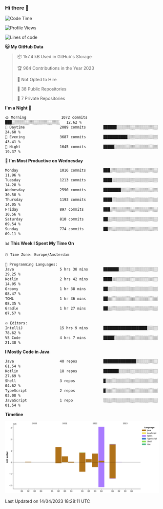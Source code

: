 ### Hi there 👋


<!--START_SECTION:waka-->
![Code Time](http://img.shields.io/badge/Code%20Time-3%2C162%20hrs%201%20min-blue)

![Profile Views](http://img.shields.io/badge/Profile%20Views-1-blue)

![Lines of code](https://img.shields.io/badge/From%20Hello%20World%20I%27ve%20Written-8.4%20million%20lines%20of%20code-blue)

**🐱 My GitHub Data** 

> 📦 157.4 kB Used in GitHub's Storage 
 > 
> 🏆 964 Contributions in the Year 2023
 > 
> 🚫 Not Opted to Hire
 > 
> 📜 38 Public Repositories 
 > 
> 🔑 7 Private Repositories 
 > 
**I'm a Night 🦉** 

```text
🌞 Morning                1072 commits        ███░░░░░░░░░░░░░░░░░░░░░░   12.62 % 
🌆 Daytime                2089 commits        ██████░░░░░░░░░░░░░░░░░░░   24.60 % 
🌃 Evening                3687 commits        ███████████░░░░░░░░░░░░░░   43.41 % 
🌙 Night                  1645 commits        █████░░░░░░░░░░░░░░░░░░░░   19.37 % 
```
📅 **I'm Most Productive on Wednesday** 

```text
Monday                   1016 commits        ███░░░░░░░░░░░░░░░░░░░░░░   11.96 % 
Tuesday                  1213 commits        ████░░░░░░░░░░░░░░░░░░░░░   14.28 % 
Wednesday                2590 commits        ████████░░░░░░░░░░░░░░░░░   30.50 % 
Thursday                 1193 commits        ████░░░░░░░░░░░░░░░░░░░░░   14.05 % 
Friday                   897 commits         ███░░░░░░░░░░░░░░░░░░░░░░   10.56 % 
Saturday                 810 commits         ██░░░░░░░░░░░░░░░░░░░░░░░   09.54 % 
Sunday                   774 commits         ██░░░░░░░░░░░░░░░░░░░░░░░   09.11 % 
```


📊 **This Week I Spent My Time On** 

```text
🕑︎ Time Zone: Europe/Amsterdam

💬 Programming Languages: 
Java                     5 hrs 38 mins       ███████░░░░░░░░░░░░░░░░░░   29.25 % 
Kotlin                   2 hrs 42 mins       ████░░░░░░░░░░░░░░░░░░░░░   14.05 % 
Groovy                   1 hr 38 mins        ██░░░░░░░░░░░░░░░░░░░░░░░   08.47 % 
TOML                     1 hr 36 mins        ██░░░░░░░░░░░░░░░░░░░░░░░   08.35 % 
Gradle                   1 hr 27 mins        ██░░░░░░░░░░░░░░░░░░░░░░░   07.57 % 

🔥 Editors: 
IntelliJ                 15 hrs 9 mins       ████████████████████░░░░░   78.62 % 
VS Code                  4 hrs 7 mins        █████░░░░░░░░░░░░░░░░░░░░   21.38 % 
```

**I Mostly Code in Java** 

```text
Java                     40 repos            ███████████████░░░░░░░░░░   61.54 % 
Kotlin                   18 repos            ███████░░░░░░░░░░░░░░░░░░   27.69 % 
Shell                    3 repos             █░░░░░░░░░░░░░░░░░░░░░░░░   04.62 % 
TypeScript               2 repos             █░░░░░░░░░░░░░░░░░░░░░░░░   03.08 % 
JavaScript               1 repo              ░░░░░░░░░░░░░░░░░░░░░░░░░   01.54 % 
```



**Timeline**

![Lines of Code chart](https://raw.githubusercontent.com/powercasgamer/powercasgamer/master/assets/bar_graph.png)


 Last Updated on 14/04/2023 18:28:11 UTC
<!--END_SECTION:waka-->
